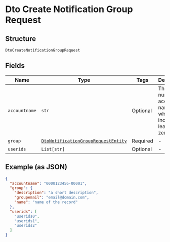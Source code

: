 
# Dto Create Notification Group Request

## Structure

`DtoCreateNotificationGroupRequest`

## Fields

| Name | Type | Tags | Description |
|  --- | --- | --- | --- |
| `accountname` | `str` | Optional | The numeric account name, which must include leading zeros |
| `group` | [`DtoNotificationGroupRequestEntity`](../../doc/models/dto-notification-group-request-entity.md) | Required | - |
| `userids` | `List[str]` | Optional | - |

## Example (as JSON)

```json
{
  "accountname": "0000123456-00001",
  "group": {
    "description": "a short description",
    "groupemail": "email@domain.com",
    "name": "name of the record"
  },
  "userids": [
    "userids0",
    "userids1",
    "userids2"
  ]
}
```

